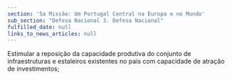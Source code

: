 ```yaml
---
section: '5a Missão: Um Portugal Central na Europa e no Mundo'
sub_section: "Defesa Nacional 3. Defesa Nacional"
fulfilled_date: null
links_to_news_articles: null
---
```


Estimular a reposição da capacidade produtiva do conjunto de infraestruturas e estaleiros existentes no país com capacidade de atração de investimentos;